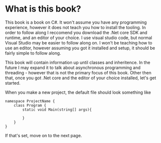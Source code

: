 # What is this book? 
This book is a book on C#. It won't assume you have any programming experience, however it does not teach you how to install the tooling. In order to follow along I reccomend you download the .Net core SDK and runtime, and an editor of your choice. I use visual studio code, but normal Visual Studio may be easier to follow along on. I won't be teaching how to use an editor, however assuming you got it installed and setup, it should be fairly simple to follow along.


This book will contain information up until classes and inheritence. In the future I may expand it to talk about asynchronous programming and threading - however that is not the primary focus of this book. Other then that, once you got .Net core and the editor of your choice installed, let's get started.

When you make a new project, the default file should look something like 
```CSharp
namespace ProjectName {
    class Program {
        static void Main(string[] args){

        }
    }
}
```
If that's set, move on to the next page.
